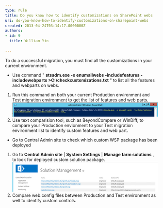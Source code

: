 ```yaml
---
type: rule
title: Do you know how to identify customizations on SharePoint webs
uri: do-you-know-how-to-identify-customizations-on-sharepoint-webs
created: 2013-04-24T03:14:17.0000000Z
authors:
- id: 9
  title: William Yin

---
```


To do a successful migration, you must find all the customizations in your current environment. 
- Use command " **stsadm.exe -o enumallwebs -includefeatures -includewebparts >C:\checkcustomizations.txt** " to list all the features and webparts on webs.


1. Run this command on both your current Production environment and Test migration environment to get the list of features and web parts.
![](GetCustomFeaturesAndWebParts.jpg)
2. Use text comparision tool, such as BeyondCompare or WinDiff, to compare your Production envionment to your Test migration environment list to identify custom features and web part.


- Go to Central Admin site to check which custom WSP package has been deployed


1. Go to  **Central Admin site** |  **System Settings** |  **Manage farm solutions** , to look for deployed custom solution package.
![](CustomSolutionPackages.jpg)
2. Compare web.config files between Production and Test environment as well to identify custom controls.
